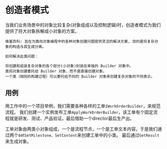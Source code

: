 # 创造者模式
当我们业务场景中的对象比较复杂(对象组成以及控制逻辑)时，创造者模式为我们提供了将大对象拆解成小对象的方案。

```
维基百科: 旨在为面向对象编程中的各种对象创建问题提供灵活的解决方案, 目的是将复杂对象的构造与其生成分离。

如何解决此类问题：

将创建和组装复杂对象的各个部分(小对象)封装在单独的 Builder 对象中。
类将对象创建委托给 Builder 对象，而不是直接创建对象。
一个类（相同的构建过程）可以委托给不同的 Builder 对象来创建复杂对象的不同表示。
```

## 用例
用工作中的一个项目举例，我们需要各种各样的工单`IWorkOrderBuilder`，来规范流程。
我们创建一个实例发布工单`ApplyWorkOrderBuilder`，该工单有个固定流程就是研发、测试、产品验证。最后借助一个director最后生产出。

工单对象由两类小对象组成，一个是流程节点，一个是工单文本内容。于是我们通过两个set```SetMilestone、SetContent```来创建工单中的小类。 最后通过```GetResult```来生成对象。